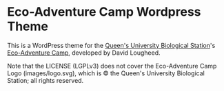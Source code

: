 # Eco-Adventure Camp Wordpress Theme

This is a WordPress theme for the [Queen's University Biological Station](https://qubs.ca)'s
[Eco-Adventure Camp](http://ecoadventurecamp.ca), developed by David Lougheed.

Note that the LICENSE (LGPLv3) does not cover the Eco-Adventure Camp Logo (images/logo.svg),
which is &copy; the Queen's University Biological Station; all rights reserved.
